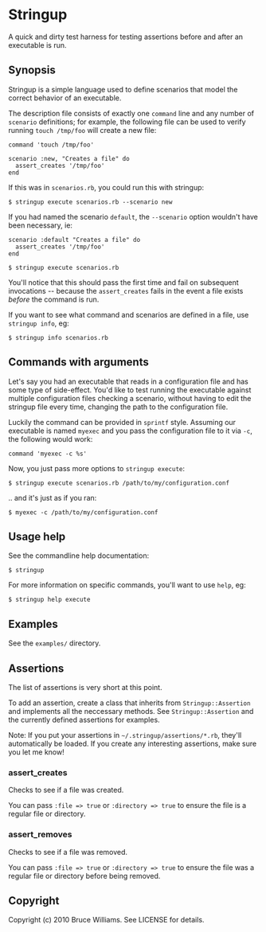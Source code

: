 Stringup
========

A quick and dirty test harness for testing assertions before and after
an executable is run.

Synopsis
--------

Stringup is a simple language used to define scenarios that model
the correct behavior of an executable.

The description file consists of exactly one `command` line and any
number of `scenario` definitions; for example, the following file can
be used to verify running `touch /tmp/foo` will create a new file:

    command 'touch /tmp/foo'

    scenario :new, "Creates a file" do
      assert_creates '/tmp/foo'
    end

If this was in `scenarios.rb`, you could run this with stringup:

    $ stringup execute scenarios.rb --scenario new

If you had named the scenario `default`, the `--scenario` option
wouldn't have been necessary, ie:

    scenario :default "Creates a file" do
      assert_creates '/tmp/foo'
    end

    $ stringup execute scenarios.rb

You'll notice that this should pass the first time and fail on
subsequent invocations -- because the `assert_creates` fails in the
event a file exists *before* the command is run.

If you want to see what command and scenarios are defined in a file,
use `stringup info`, eg:

    $ stringup info scenarios.rb

Commands with arguments
-----------------------

Let's say you had an executable that reads in a configuration file and
has some type of side-effect.  You'd like to test running the
executable against multiple configuration files checking a scenario,
without having to edit the stringup file every time, changing the path
to the configuration file.

Luckily the command can be provided in `sprintf` style.  Assuming our
executable is named `myexec` and you pass the configuration file to it
via `-c`, the following would work:

    command 'myexec -c %s'

Now, you just pass more options to `stringup execute`:

    $ stringup execute scenarios.rb /path/to/my/configuration.conf

.. and it's just as if you ran:

    $ myexec -c /path/to/my/configuration.conf

Usage help
----------

See the commandline help documentation:

    $ stringup

For more information on specific commands, you'll want to use `help`,
eg:

    $ stringup help execute

Examples
--------

See the `examples/` directory.

Assertions
----------

The list of assertions is very short at this point.

To add an assertion, create a class that inherits from
`Stringup::Assertion` and implements all the neccessary methods.  See
`Stringup::Assertion` and the currently defined assertions for
examples.

Note: If you put your assertions in `~/.stringup/assertions/*.rb`,
they'll automatically be loaded.  If you create any interesting
assertions, make sure you let me know!

### assert_creates

Checks to see if a file was created.

You can pass `:file => true` or `:directory => true` to ensure the
file is a regular file or directory.

### assert_removes

Checks to see if a file was removed.

You can pass `:file => true` or `:directory => true` to ensure the
file was a regular file or directory before being removed.

Copyright
---------

Copyright (c) 2010 Bruce Williams. See LICENSE for details.
